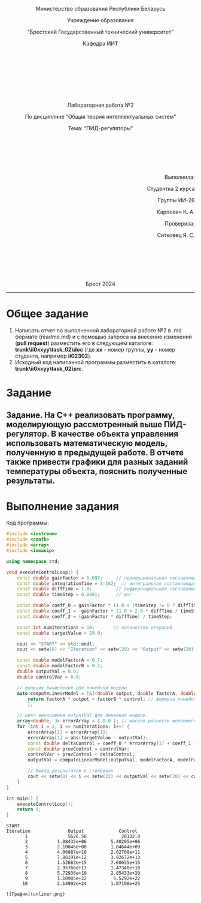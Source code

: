 <p align="center"> Министерство образования Республики Беларусь</p>
<p align="center">Учреждение образования</p>
<p align="center">“Брестский Государственный технический университет”</p>
<p align="center">Кафедра ИИТ</p>
<br><br><br><br><br><br><br>
<p align="center">Лабораторная работа №2</p>
<p align="center">По дисциплине “Общая теория интеллектуальных систем”</p>
<p align="center">Тема: “ПИД-регуляторы”</p>
<br><br><br><br><br>
<p align="right">Выполнила:</p>
<p align="right">Студентка 2 курса</p>
<p align="right">Группы ИИ-26</p>
<p align="right">Карпович К. А.</p>
<p align="right">Проверила:</p>
<p align="right">Ситковец Я. С.</p>
<br><br><br><br><br>
<p align="center">Брест 2024</p>

---

# Общее задание #
1. Написать отчет по выполненной лабораторной работе №2 в .md формате (readme.md) и с помощью запроса на внесение изменений (**pull request**) разместить его в следующем каталоге: **trunk\ii0xxyy\task_02\doc** (где **xx** - номер группы, **yy** - номер студента, например **ii02302**).
2. Исходный код написанной программы разместить в каталоге: **trunk\ii0xxyy\task_02\src**.

# Задание #
Задание. На C++ реализовать программу, моделирующую рассмотренный выше ПИД-регулятор. В качестве объекта управления использовать математическую модель, полученную в предыдущей работе. В отчете также привести графики для разных заданий температуры объекта, пояснить полученные результаты.
---
# Выполнение задания #

Код программы:
```C++
#include <iostream>
#include <cmath>
#include <array>
#include <iomanip> 

using namespace std;

void executeControlLoop() {
    const double gainFactor = 0.097;     // пропорциональная составляющая
    const double integrationTime = 2.162;  // интегральная составляющая
    const double diffTime = 1.0;         // дифференциальная составляющая
    const double timeStep = 0.0001;      // шаг

    const double coeff_0 = gainFactor * (1.0 + (timeStep != 0 ? diffTime / timeStep : 0.0));
    const double coeff_1 = -gainFactor * (1.0 + 2.0 * diffTime / timeStep - timeStep / integrationTime);
    const double coeff_2 = (gainFactor * diffTime) / timeStep;

    const int numIterations = 10;       // количество итераций
    const double targetValue = 29.0;     

    cout << "START" << std::endl;
    cout << setw(8) << "Iteration" << setw(20) << "Output" << setw(20) << "Control" << endl;

    const double modelFactorA = 0.7;
    const double modelFactorB = 0.2;
    double outputVal = 0.0;
    double controlVar = 0.0;

    // функция вычисления для линейной модели
    auto computeLinearModel = [&](double output, double factorA, double factorB, double control) {
        return factorA * output + factorB * control; // формула линейной модели
        };

    // цикл вычисления outputVal для линейной модели
    array<double, 3> errorArray = { 0.0 }; // массив разности желаемого значения и текущего значения
    for (int i = 1; i <= numIterations; i++) {
        errorArray[2] = errorArray[1];
        errorArray[1] = abs(targetValue - outputVal);
        const double deltaControl = coeff_0 * errorArray[1] + coeff_1 * errorArray[2] + coeff_2 * errorArray[0]; // вычисление изменения управляющего сигнала
        const double prevControl = controlVar;
        controlVar = prevControl + deltaControl;
        outputVal = computeLinearModel(outputVal, modelFactorA, modelFactorB, controlVar); // вычисление текущего значения

        // Вывод результатов в столбиках
        cout << setw(8) << i << setw(22) << outputVal << setw(20) << controlVar << endl;
    }
}

int main() {
    executeControlLoop();
    return 0;
}
```     
```
START
Iteration              Output             Control
       1               5626.56             28132.8
       2           1.08435e+06         5.40205e+06
       3           2.10046e+08         1.04644e+09
       4           4.06887e+10         2.02708e+11
       5           7.88191e+12         3.92672e+13
       6           1.52683e+15         7.60655e+15
       7           2.95766e+17         1.47348e+18
       8           5.72936e+19         2.85433e+20
       9           1.10985e+22          5.5292e+22
      10           2.14992e+24         1.07108e+25

![График](unliner.png)